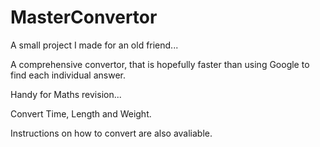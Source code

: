# MasterConvertor
A small project I made for an old friend...

A comprehensive convertor, that is hopefully faster than using Google to find each individual answer. 

Handy for Maths revision...

Convert Time, Length and Weight.

Instructions on how to convert are also avaliable.
